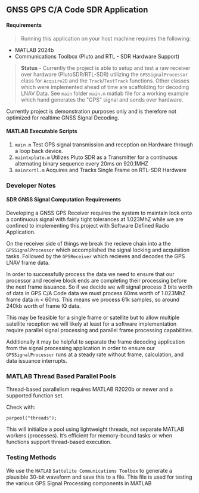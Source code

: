 ## GNSS GPS C/A Code SDR Application

#### Requirements

> Running this application on your host machine requires the following:

- MATLAB 2024b
- Communications Toolbox (Pluto and RTL - SDR Hardware Support)


> **Status** - Currently the project is able to setup and test a raw receiver over hardware (PlutoSDR/RTL-SDR) utilizing the `GPSSignalProcessor` class for `Acquire2D` and the `Track`/`TestTrack` functions. Other classes which were implemented ahead of time are scaffolding for decoding LNAV Data. See `main` folder `main.m` matlab file for a working example which hand generates the "GPS" signal and sends over hardware.

Currently project is demonstration purposes only and is therefore not optimized for realtime GNSS Signal Decoding.


#### MATLAB Executable Scripts

1. `main.m` Test GPS signal transmission and reception on Hardware through a loop back device.
2. `maintxpluto.m` Utilizes Pluto SDR as a Transmitter for a continuous alternating binary sequence every 20ms on 920.1MHZ
3. `mainrxrtl.m` Acquires and Tracks Single Frame on RTL-SDR Hardware


### Developer Notes

#### SDR GNSS Signal Computation Requirements

Developing a GNSS GPS Receiver requires the system to maintain lock onto a continuous signal with fairly tight tolerances at 1.023MhZ while we are confined to implementing this project with Software Defined Radio Application. 

On the receiver side of things we break the recieve chain into a the `GPSSignalProcessor` which accomplished the signal locking and acquisition tasks. Followed by the `GPSReceiver` which recieves and decodes the GPS LNAV frame data.

In order to successfully process the data we need to ensure that our processor and receive block ends are completing their processing before the next frame issuance. So if we decide we will signal process 3 bits worth of data in GPS C/A Code data we must process 60ms worth of 1.023MhZ frame data in < 60ms. This means we process 61k samples, so around 240kb worth of frame IQ data.

This may be feasible for a single frame or satellite but to allow multiple satellite reception we will likely at least for a software implementation require parallel signal processing and parallel frame processing capabilities.

Additionally it may be helpful to separate the frame decoding application from the signal processing application in order to ensure our `GPSSignalProcessor` runs at a steady rate without frame, calculation, and data issuance interrupts.

### MATLAB Thread Based Parallel Pools

Thread-based parallelism requires MATLAB R2020b or newer and a supported function set.

Check with:

```
parpool("threads");
```

This will initialize a pool using lightweight threads, not separate MATLAB workers (processes). It’s efficient for memory-bound tasks or when functions support thread-based execution.


### Testing Methods

We use the `MATLAB` `Sattelite Communications Toolbox` to generate a plausible 30-bit waveform and save this
to a file. This file is used for testing the various GPS Signal Processing components in MATLAB
